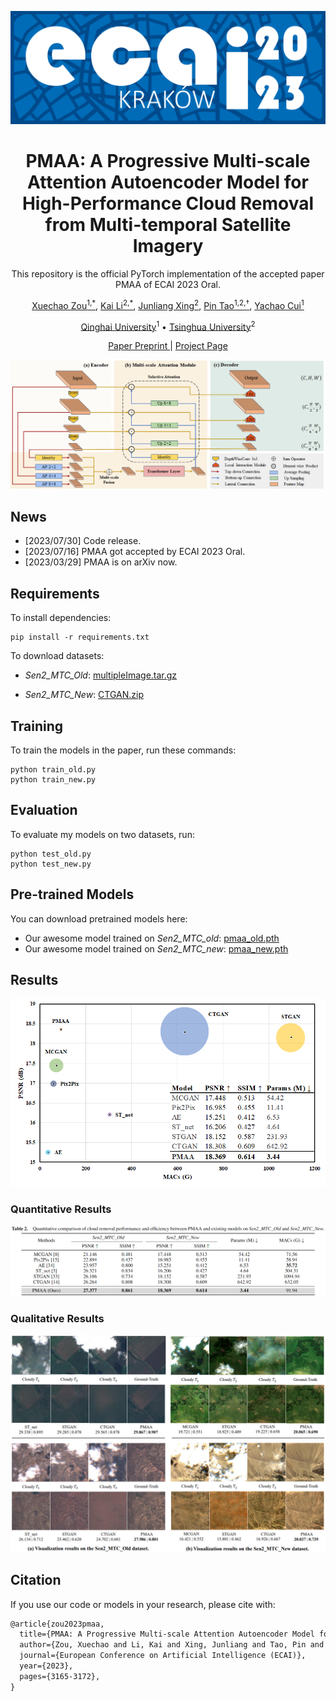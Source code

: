 <p align="center">
    <img alt="logo" src="image/README/ecai23.png" />
<h1 align="center">PMAA: A Progressive Multi-scale Attention Autoencoder Model for High-Performance Cloud Removal from Multi-temporal Satellite Imagery</h1>
<p align="center">This repository is the official PyTorch implementation of the accepted paper PMAA of ECAI 2023 Oral.
</p>
</p>
<p align="center">
    <a href="https://blog.csdn.net/qq_42951560">Xuechao Zou<sup>1,*</sup></a>,
    <a href="https://cslikai.cn/">Kai Li<sup>2,*</sup></a>,
    <a href="https://www.cs.tsinghua.edu.cn/info/1116/5088.htm">Junliang Xing<sup>2</sup></a>,
    <a href="https://www.cs.tsinghua.edu.cn/info/1117/3542.htm">Pin Tao<sup>1,2,†</sup></a>,
    <a href="https://cs.qhu.edu.cn/jxgz/jxysz/szgk/22173.htm">Yachao Cui<sup>1</sup></a>
</p>

<p align="center">
    <a href="https://www.qhu.edu.cn/">Qinghai University</a><sup>1</sup>
    •
    <a href="https://www.tsinghua.edu.cn/">Tsinghua University</a><sup>2</sup>
  </p>
  <p align="center">
    <a href="https://arxiv.org/abs/2303.16565">Paper Preprint </a>
    |
    <a href="https://xavierjiezou.github.io/PMAA">Project Page</a>
</p>

<p align="center">
<!-- Optional: include a graphic explaining your approach/main result, bibtex entry, link to demos, blog posts and tutorials -->

![pmaa](image/README/pmaa.png)

<!-- ![transformer+lim](image/README/transformer+lim.png) -->
</p>

## News

- [2023/07/30] Code release.
- [2023/07/16] PMAA got accepted by ECAI 2023 Oral.
- [2023/03/29] PMAA is on arXiv now.

## Requirements

To install dependencies:

```setup
pip install -r requirements.txt
```

<!-- >📋  Describe how to set up the environment, e.g. pip/conda/docker commands, download datasets, etc... -->

To download datasets:

- _Sen2_MTC_Old_: [multipleImage.tar.gz](https://doi.org/10.7910/DVN/BSETKZ)

- _Sen2_MTC_New_: [CTGAN.zip](https://drive.google.com/file/d/1-hDX9ezWZI2OtiaGbE8RrKJkN1X-ZO1P/view?usp=share_link)

## Training

To train the models in the paper, run these commands:

```train
python train_old.py
python train_new.py
```

<!-- >📋  Describe how to train the models, with example commands on how to train the models in your paper, including the full training procedure and appropriate hyperparameters. -->

## Evaluation

To evaluate my models on two datasets, run:

```eval
python test_old.py
python test_new.py
```

<!-- >📋  Describe how to evaluate the trained models on benchmarks reported in the paper, give commands that produce the results (section below). -->

## Pre-trained Models

You can download pretrained models here:

- Our awesome model trained on _Sen2_MTC_old_: [pmaa_old.pth](/pretrained/pmaa_old.pth)
- Our awesome model trained on _Sen2_MTC_new_: [pmaa_new.pth](/pretrained/pmaa_new.pth)

<!-- >📋  Give a link to where/how the pretrained models can be downloaded and how they were trained (if applicable).  Alternatively you can have an additional column in your results table with a link to the models. -->

## Results

![res](image/README/res.png)

### Quantitative Results

![exp](image/README/exp.png)

### Qualitative Results

![vis](image/README/vis.png)

<!-- >📋  Include a table of results from your paper, and link back to the leaderboard for clarity and context. If your main result is a figure, include that figure and link to the command or notebook to reproduce it.  -->

<!-- ## Contact

If you have any questions, please contact: xuechaozou@foxmail.com -->

## Citation

If you use our code or models in your research, please cite with:

```latex
@article{zou2023pmaa,
  title={PMAA: A Progressive Multi-scale Attention Autoencoder Model for High-Performance Cloud Removal from Multi-temporal Satellite Imagery},
  author={Zou, Xuechao and Li, Kai and Xing, Junliang and Tao, Pin and Cui, Yachao},
  journal={European Conference on Artificial Intelligence (ECAI)},
  year={2023},
  pages={3165-3172},
}
```

<!-- >📋  Pick a licence and describe how to contribute to your code repository.  -->
